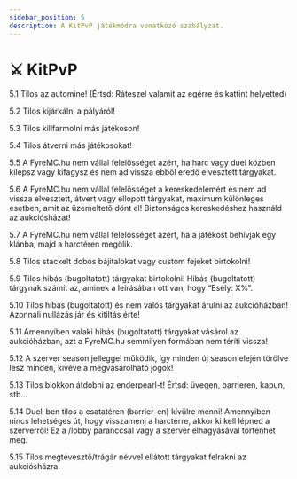 ```yaml
---
sidebar_position: 5
description: A KitPvP játékmódra vonatkozó szabályzat.
---
```


# ⚔ KitPvP

5.1 Tilos az automine! (Értsd: Ráteszel valamit az egérre és kattint helyetted)

5.2 Tilos kijárkálni a pályáról!

5.3 Tilos killfarmolni más játékoson!

5.4 Tilos átverni más játékosokat!

5.5 A FyreMC.hu nem vállal felelősséget azért, ha harc vagy duel közben kilépsz vagy kifagysz és nem ad vissza ebből eredő elvesztett tárgyakat.

5.6 A FyreMC.hu nem vállal felelősséget a kereskedelemért és nem ad vissza elvesztett, átvert vagy ellopott tárgyakat, maximum különleges esetben, amit az üzemeltető dönt el! Biztonságos kereskedéshez használd az aukciósházat!

5.7 A FyreMC.hu nem vállal felelősséget azért, ha a játékost behívják egy klánba, majd a harctéren megölik.

5.8 Tilos stackelt dobós bájitalokat vagy custom fejeket birtokolni!

5.9 Tilos hibás (bugoltatott) tárgyakat birtokolni! Hibás (bugoltatott) tárgynak számít az, aminek a leírásában ott van, hogy “Esély: X%”.

5.10 Tilos hibás (bugoltatott) és nem valós tárgyakat árulni az aukcióházban! Azonnali nullázás jár és kitiltás érte!

5.11 Amennyiben valaki hibás (bugoltatott) tárgyakat vásárol az aukcióházban, azt a FyreMC.hu semmilyen formában nem téríti vissza!

5.12 A szerver season jelleggel működik, így minden új season elején törölve lesz minden, kivéve a megvásárolható jogok!

5.13 Tilos blokkon átdobni az enderpearl-t! Értsd: üvegen, barrieren, kapun, stb…

5.14 Duel-ben tilos a csatatéren (barrier-en) kívülre menni! Amennyiben nincs lehetséges út, hogy visszamenj a harctérre, akkor ki kell lépned a szerverről! Ez a /lobby paranccsal vagy a szerver elhagyásával történhet meg.

5.15 Tilos megtévesztő/trágár névvel ellátott tárgyakat felrakni az aukciósházra.
